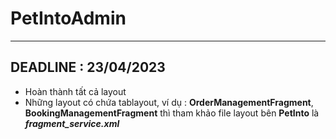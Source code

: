 # PetIntoAdmin
<hr>

## DEADLINE : 23/04/2023

- Hoàn thành tất cả layout
- Những layout có chứa tablayout, ví dụ : **OrderManagementFragment**, **BookingManagementFragment** thì tham khảo file layout bên **PetInto** là ***fragment_service.xml***
